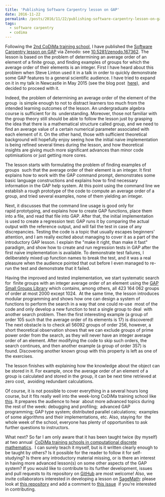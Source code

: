 ```yaml
---
title: 'Publishing Software Carpentry lesson on GAP'
date: 2016-11-22
permalink: /posts/2016/11/22/publishing-software-carpentry-lesson-on-gap/
tags:
  - software carpentry
  - codima
---
```


Following the [2nd CoDiMa training school](http://www.codima.ac.uk/school2016/), 
I have published the 
[Software Carpentry lesson on GAP](http://olexandr-konovalov.github.io/gap-lesson/) 
via Zenodo: see [10.5281/zenodo.167362](http://doi.org/10.5281/zenodo.167362). 
The lesson is based on the problem of determining an average order of an element 
of a finite group, and finding examples of groups for which the average order of 
their elements is an integer. First I have heard about this problem when Steve 
Linton used it in a talk in order to quickly demonstrate some GAP features to a 
general scientific audience. I have tried to expand on it in my talk in Newcastle 
in May 2015 (see the blog post 
[here](http://www.codima.ac.uk/2015/07/01/average-order-of-group-elements-a-demo-of-test-driven-development-in-gap/)), 
and decided to proceed with it.

Indeed, the problem of determining an average order of the element of the group 
is simple enough to not to distract learners too much from the intended learning 
outcomes of the lesson. An undergraduate algebra course is sufficient for its 
understanding. Moreover, those not familiar with the group theory still should 
be able to follow the lesson just by grasping the idea that there is a mathematical 
structure called group, and we need to find an average value of a certain numerical 
parameter associated with each element of it. On the other hand, those with 
sufficient theoretical background will hopefully enjoy seeing how the initial 
naive implementation is being refined several times during the lesson, and how 
theoretical insights are giving much more significant advances than minor code 
optimisations or just getting more cores.

The lesson starts with formulating the problem of finding examples of groups 
such that the average order of their element is an integer. It first explains 
how to work with the GAP command prompt, demonstrates some basic language 
constructions and explains how to find necessary information in the GAP help 
system. At this point using the command line we establish a rough prototype of 
the code to compute an average order of a group, and tried several examples, 
none of them yielding an integer.

Next, it discusses that the command line usage is good only for rapid prototyping, 
and explains how to create GAP functions, place them into a file, and read that 
file into GAP. After that, the initial implementation is used to create a 
regression test: GAP runs it by comparing the actual output with the reference 
output, and will fail the test in case of any discrepancies. Testing the code 
is a topic that usually escapes beginners' attention, and I am really excited 
about managing to cover it as a part of the introductory GAP lesson. I explain 
the "make it right, than make it fast" paradigm, and show how to create and run 
regression tests in GAP after the first naive implementation is available. To 
demonstrate test failures, I deliberately mixed up function names to break the 
test, and it was a real pleasure when the audience pointed that out before I 
even managed to re-run the test and demonstrate that it failed.

Having the improved and tested implementation, we start systematic search for 
finite groups with an integer average order of an element using the 
[GAP Small Groups Library](http://www.gap-system.org/Packages/sgl.html) which 
contains, among others, all 423 164 062 groups of order at most 2000 except 1024. 
At the same time, the lesson introduces modular programming and shows how one can 
design a system of functions to perform the search in a way that one could re-use 
most of the code and only develop a new function to test a single group to deal 
with another search problem. Then the first interesting example (a group of order 
105 such that the average order of its elements is 17) is discovered! The next 
obstacle is to check all 56092 groups of order 256, however, a short theoretical 
observation shows that we can exclude groups of prime power order from the search, 
as they will never have an integer average order of an element. After modifying 
the code to skip such orders, the search continues, and then another example 
(a group of order 357) is found. Discovering another known group with this property 
is left as one of the exercises.

The lesson finishes with explaining how the knowledge about the object can be 
stored in it. For example, once the average order of an element of a group is 
calculated and stored in the group, it can be next time retrieved at zero cost, 
avoiding redundant calculations.

Of course, it is not possible to cover everything in a several hours long course, 
but it fits really well into the week-long CoDiMa training school like 
[this](http://www.codima.ac.uk/school2016/). It prepares the audience to hear 
about more advanced topics during the rest of the week: debugging and profiling; 
advanced GAP programming; GAP type system; distributed parallel calculations; 
examples of some algorithms and their implementations, etc. Also, staying for 
the whole week of the school, everyone has plenty of opportunities to ask 
further questions to instructors.

What next? So far I am only aware that it has been taught twice (by myself) at 
two annual 
[CoDiMa training schools in computational discrete mathematics](http://www.codima.ac.uk/schools/). 
I can surely teach it myself, but is it written clearly enough to be taught by others? 
Is it possible for the reader to follow it for self-studying? Is there any 
introductory material missing, or is there an interest in having more advanced 
lesson(s) on some other aspects of the GAP system? If you would like to 
contribute to its further development, issues and pull requests to its repository 
on [GitHub](https://github.com/olexandr-konovalov/gap-lesson) are most welcome! Also, 
we invite collaborators interested in developing a lesson on 
[SageMath](http://www.sagemath.org/): please look at 
[this repository](https://github.com/olexandr-konovalov/sage-lesson) and add a 
comment to [this issue](https://github.com/olexandr-konovalov/sage-lesson/issues/1) 
if you’re interested in contributing.